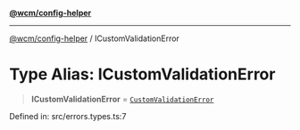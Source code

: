 [**@wcm/config-helper**](../README.md)

***

[@wcm/config-helper](../globals.md) / ICustomValidationError

# Type Alias: ICustomValidationError

> **ICustomValidationError** = [`CustomValidationError`](../classes/CustomValidationError.md)

Defined in: src/errors.types.ts:7
